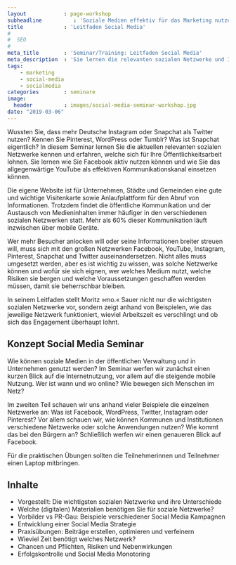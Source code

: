 ```yaml
---
layout            : page-workshop
subheadline          : 'Soziale Medien effektiv für das Marketing nutzen'
title             : 'Leitfaden Social Media'
#
#  SEO
#
meta_title        : 'Seminar/Training: Leitfaden Social Media'
meta_description  : 'Sie lernen die relevanten sozialen Netzwerke und Ihre Eigenheiten kennen. Außerdem erfahren Sie welche Nutzer wo und wann online sind. Übungen helfen Ihnen erfolgreiche Beiträge zu erstellen.'
tags:
    - marketing
    - social-media
    - socialmedia
categories        : seminare
image:
  header          : images/social-media-seminar-workshop.jpg
date: "2019-03-06"
---
```

Wussten Sie, dass mehr Deutsche Instagram oder Snapchat als Twitter nutzen? Kennen Sie Pinterest, WordPress oder Tumblr? Was ist Snapchat eigentlich? In diesem Seminar lernen Sie die aktuellen relevanten sozialen Netzwerke kennen und erfahren, welche sich für Ihre Öffentlichkeitsarbeit lohnen. Sie lernen wie Sie Facebook aktiv nutzen können und wie Sie das allgegenwärtige YouTube als effektiven Kommunikationskanal einsetzen können.
<!--more-->

Die eigene Website ist für Unternehmen, Städte und Gemeinden eine gute und wichtige Visitenkarte sowie Anlaufplattform für den Abruf von Informationen. Trotzdem findet die öffentliche Kommunikation und der Austausch von Medieninhalten immer häufiger in den verschiedenen sozialen Netzwerken statt. Mehr als 60% dieser Kommunikation läuft inzwischen über mobile Geräte.

Wer mehr Besucher anlocken will oder seine Informationen breiter streuen will, muss sich mit den großen Netzwerken Facebook, YouTube, Instagram, Pinterest, Snapchat und Twitter auseinandersetzen. Nicht alles muss umgesetzt werden, aber es ist wichtig zu wissen, was solche Netzwerke können und wofür sie sich eignen, wer welches Medium nutzt, welche Risiken sie bergen und welche Voraussetzungen geschaffen werden müssen, damit sie beherrschbar bleiben.

In seinem Leitfaden stellt Moritz »mo.« Sauer nicht nur die wichtigsten sozialen Netzwerke vor, sondern zeigt anhand von Beispielen, wie das jeweilige Netzwerk funktioniert, wieviel Arbeitszeit es verschlingt und ob sich das Engagement überhaupt lohnt.

## Konzept Social Media Seminar

Wie können soziale Medien in der öffentlichen Verwaltung und in Unternehmen genutzt werden? Im Seminar werfen wir zunächst einen kurzen Blick auf die Internetnutzung, vor allem auf die steigende mobile Nutzung. Wer ist wann und wo online? Wie bewegen sich Menschen im Netz?

Im zweiten Teil schauen wir uns anhand vieler Beispiele die einzelnen Netzwerke an: Was ist Facebook, WordPress, Twitter, Instagram oder Pinterest? Vor allem schauen wir, wie können Kommunen und Institutionen verschiedene Netzwerke oder solche Anwendungen nutzen? Wie kommt das bei den Bürgern an? Schließlich werfen wir einen genaueren Blick auf Facebook.

Für die praktischen Übungen sollten die Teilnehmerinnen und Teilnehmer einen Laptop mitbringen.

## Inhalte

- Vorgestellt: Die wichtigsten sozialen Netzwerke und ihre Unterschiede
- Welche (digitalen) Materialien benötigen Sie für soziale Netzwerke?
- Vorbilder vs PR-Gau: Beispiele verschiedener Social Media Kampagnen
- Entwicklung einer Social Media Strategie
- Praxisübungen: Beiträge erstellen, optimieren und verfeinern
- Wieviel Zeit benötigt welches Netzwerk?
- Chancen und Pflichten, Risiken und Nebenwirkungen
- Erfolgskontrolle und Social Media Monotoring
